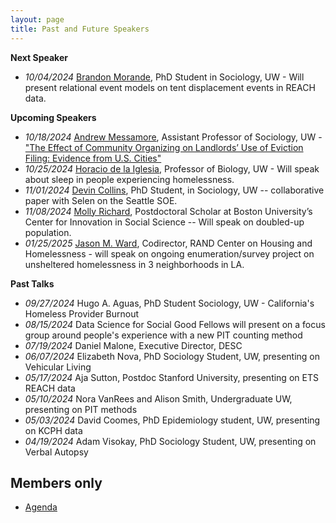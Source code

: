 ```yaml
---
layout: page
title: Past and Future Speakers
---
```


**Next Speaker**
* *10/04/2024* [Brandon Morande](https://soc.washington.edu/people/brandon-morande), PhD Student in Sociology, UW - Will present relational event models on tent displacement events in REACH data. 


**Upcoming Speakers**
* *10/18/2024* [Andrew Messamore](https://andrewmessamore.com/), Assistant Professor of Sociology, UW - ["The Effect of Community Organizing on Landlords’ Use of Eviction Filing: Evidence from U.S. Cities"](https://static1.squarespace.com/static/62979bf265651266e3cb6717/t/63c05431b55cc33acdff58b9/1673548849962/Messamore+-+2023+-+The+Effect+of+Community+Organizing+on+Landlords%E2%80%99+U.pdf)
* *10/25/2024* [Horacio de la Iglesia](https://www.biology.washington.edu/people/profile/horacio-de-la-iglesia), Professor of Biology, UW - Will speak about sleep in people experiencing homelessness.
* *11/01/2024* [Devin Collins](https://soc.washington.edu/people/devin-collins), PhD Student, in Sociology, UW -- collaborative paper with Selen on the Seattle SOE.
* *11/08/2024* [Molly Richard](https://www.mollykrichard.com/),  Postdoctoral Scholar at Boston University’s Center for Innovation in Social Science -- Will speak on doubled-up population.
* *01/25/2025* [Jason M. Ward](https://www.rand.org/about/people/w/ward_jason_m.html), Codirector, RAND Center on Housing and Homelessness - will speak on ongoing enumeration/survey project on unsheltered homelessness in 3 neighborhoods in LA.

**Past Talks**
* *09/27/2024* Hugo A. Aguas, PhD Student Sociology, UW - California's Homeless Provider Burnout
* *08/15/2024* Data Science for Social Good Fellows will present on a focus group around people's experience with a new PIT counting method
* *07/19/2024* Daniel Malone, Executive Director, DESC
* *06/07/2024* Elizabeth Nova, PhD Sociology Student, UW, presenting on Vehicular Living
* *05/17/2024* Aja Sutton, Postdoc Stanford University, presenting on ETS REACH data
* *05/10/2024* Nora VanRees and Alison Smith, Undergraduate UW, presenting on PIT methods
* *05/03/2024* David Coomes, PhD Epidemiology student, UW, presenting on KCPH data
* *04/19/2024* Adam Visokay, PhD Sociology Student, UW, presenting on Verbal Autopsy


## Members only

* [Agenda](https://docs.google.com/document/d/1sbar4qTzC6Jqgywb1WGYRUvwqwzAYTi07KiOsdEg4pE/edit?usp=sharing)
